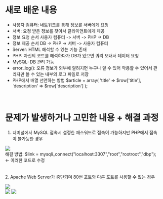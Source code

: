 # 새로 배운 내용
- 사용자 컴퓨터: 네트워크를 통해 정보를 서버에게 요청
- 서버: 요청 받은 정보를 찾아서 클라이언트에게 제공
　
- 정보 요청 순서
사용자 컴퓨터 -> 서버 -> PHP -> DB
　
- 정보 제공 순서
DB -> PHP -> 서버 -> 사용자 컴퓨터
　
- Server: HTML 해석할 수 있는 기능 존재
- PHP: 자신의 코드를 해석하다가 DB가 있으면 쿼리 보내서 데이터 요청
- MySQL: DB 관리 가능
　
- error_log(): 오류 정보가 외부에 알려지면 누구나 알 수 있어 악용할 수 있어서 관리자만 볼 수 있는 내부의 로그 파일로 저장
　
- PHP에서 배열 선언하는 방법
$article = array(
  'title' => $row['title'],
  'description' => $row['description']
);

　
　
 　
# 문제가 발생하거나 고민한 내용 + 해결 과정
1. 터미널에서 MySQL 접속시 설정한 패스워드로 접속이 가능하지만 PHP에서 접속이 불가능한 경우
<div>
  <img src="https://user-images.githubusercontent.com/53859836/93018402-81711880-f60a-11ea-8f18-b60d333612a5.png">
</div>
  해결 방법: $link = mysqli_connect("localhost:3307","root","rootroot","dbp"); <- 이러한 코드로 수정

　                                                                                                                                                                                     
2. Apache Web Server가 중단되며 80번 포트와 다른 포트를 사용할 수 없는 경우
<div>
  <img src="https://user-images.githubusercontent.com/53859836/93018410-9a79c980-f60a-11ea-9032-06f5071e5f0c.png">
</div>
<div>
  <img src="https://user-images.githubusercontent.com/53859836/93018412-9baaf680-f60a-11ea-8cf7-f1c4dd04ccb5.png">
  <img src="https://user-images.githubusercontent.com/53859836/93018411-9b126000-f60a-11ea-90c6-74f37dd01607.png">
</div>

